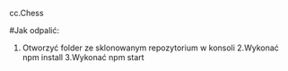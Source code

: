 cc.Chess

#Jak odpalić:
1. Otworzyć folder ze sklonowanym repozytorium w konsoli
2.Wykonać npm install
3.Wykonać npm start
